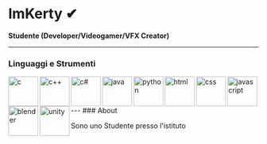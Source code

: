 <html>
<head>
  
</head>
<body>
   
   
#  ImKerty ✔

**Studente (Developer/Videogamer/VFX Creator)**

---

### Linguaggi e Strumenti

          
          
<img align="left" alt="c" width="60px" style="padding=right:10px;" src="https://cdn.jsdelivr.net/gh/devicons/devicon/icons/c/c-original.svg"/>
<img align="left" alt="c++" width="60px" style="padding=right:10px;" src="https://cdn.jsdelivr.net/gh/devicons/devicon/icons/cplusplus/cplusplus-original.svg"/>
<img align="left" alt="c#" width="60px" style="padding=right:10px;" src="https://cdn.jsdelivr.net/gh/devicons/devicon/icons/csharp/csharp-original.svg"/>
<img align="left" alt="java" width="60px" style="padding=right:10px;" src="https://cdn.jsdelivr.net/gh/devicons/devicon/icons/java/java-original.svg"/>
<img align="left" alt="python" width="60px" style="padding=right:10px;" src="https://cdn.jsdelivr.net/gh/devicons/devicon/icons/python/python-original.svg"/>
<img align="left" alt="html" width="60px" style="padding=right:10px;" src="https://cdn.jsdelivr.net/gh/devicons/devicon/icons/html5/html5-original.svg"/>
<img align="left" alt="css" width="60px" style="padding=right:10px;" src="https://cdn.jsdelivr.net/gh/devicons/devicon/icons/css3/css3-original.svg"/>
<img align="left" alt="javascript" width="60px" style="padding=right:10px;" src="https://cdn.jsdelivr.net/gh/devicons/devicon/icons/javascript/javascript-original.svg"/>
<img align="left" alt="blender" width="60px" style="padding=right:10px;" src="https://cdn.jsdelivr.net/gh/devicons/devicon/icons/blender/blender-original.svg"/>
<img align="left" alt="unity" width="60px" style="padding=right:10px;" src="https://cdn.jsdelivr.net/gh/devicons/devicon/icons/unity/unity-original.svg"/>

<br>
<br>
---
### About

Sono uno Studente presso l'istituto 

</body>
</html>

